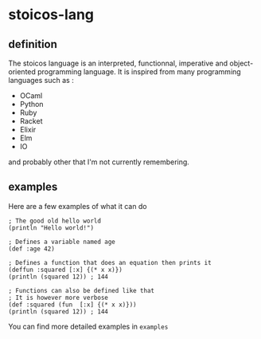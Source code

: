 # stoicos-lang

## definition

The stoicos language is an interpreted, functionnal, imperative and object-oriented programming language.
It is inspired from many programming languages such as :
- OCaml
- Python
- Ruby
- Racket
- Elixir
- Elm
- IO

and probably other that I'm not currently remembering.

## examples

Here are a few examples of what it can do

```
; The good old hello world
(println "Hello world!")

; Defines a variable named age
(def :age 42)

; Defines a function that does an equation then prints it
(deffun :squared [:x] {(* x x)})
(println (squared 12)) ; 144

; Functions can also be defined like that
; It is however more verbose
(def :squared (fun  [:x] {(* x x)}))
(println (squared 12)) ; 144
```

You can find more detailed examples in `examples`